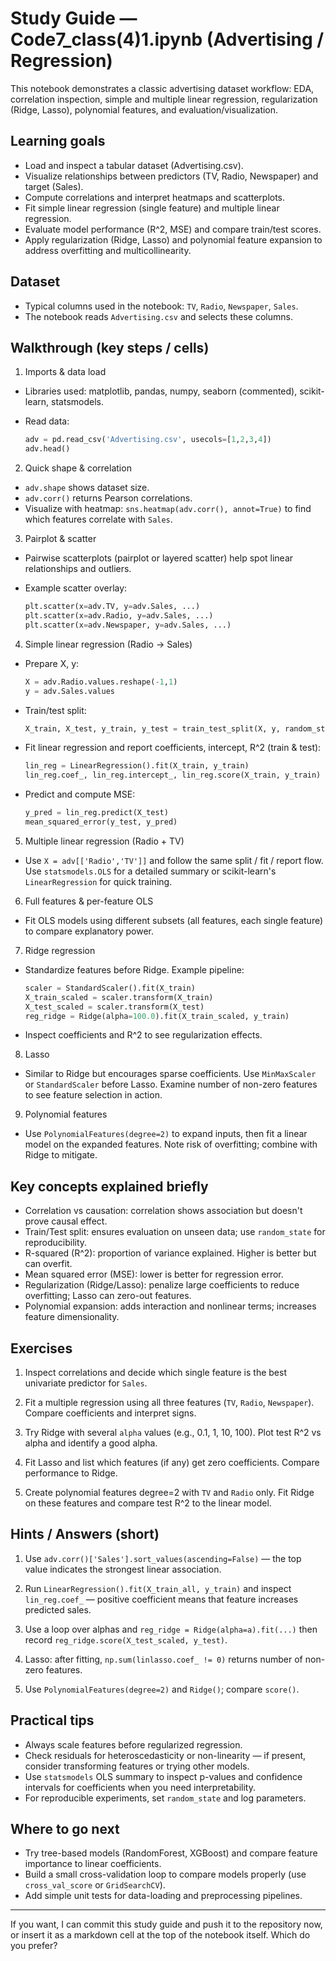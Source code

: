 # Study Guide — Code7_class(4)1.ipynb (Advertising / Regression)

This notebook demonstrates a classic advertising dataset workflow: EDA, correlation inspection, simple and multiple linear regression, regularization (Ridge, Lasso), polynomial features, and evaluation/visualization.

## Learning goals

- Load and inspect a tabular dataset (Advertising.csv).
- Visualize relationships between predictors (TV, Radio, Newspaper) and target (Sales).
- Compute correlations and interpret heatmaps and scatterplots.
- Fit simple linear regression (single feature) and multiple linear regression.
- Evaluate model performance (R^2, MSE) and compare train/test scores.
- Apply regularization (Ridge, Lasso) and polynomial feature expansion to address overfitting and multicollinearity.

## Dataset

- Typical columns used in the notebook: `TV`, `Radio`, `Newspaper`, `Sales`.
- The notebook reads `Advertising.csv` and selects these columns.

## Walkthrough (key steps / cells)

1. Imports & data load

- Libraries used: matplotlib, pandas, numpy, seaborn (commented), scikit-learn, statsmodels.
- Read data:

  ```python
  adv = pd.read_csv('Advertising.csv', usecols=[1,2,3,4])
  adv.head()
  ```

2. Quick shape & correlation

- `adv.shape` shows dataset size.
- `adv.corr()` returns Pearson correlations.
- Visualize with heatmap: `sns.heatmap(adv.corr(), annot=True)` to find which features correlate with `Sales`.

3. Pairplot & scatter

- Pairwise scatterplots (pairplot or layered scatter) help spot linear relationships and outliers.
- Example scatter overlay:

  ```python
  plt.scatter(x=adv.TV, y=adv.Sales, ...)
  plt.scatter(x=adv.Radio, y=adv.Sales, ...)
  plt.scatter(x=adv.Newspaper, y=adv.Sales, ...)
  ```

4. Simple linear regression (Radio → Sales)

- Prepare X, y:

  ```python
  X = adv.Radio.values.reshape(-1,1)
  y = adv.Sales.values
  ```

- Train/test split:

  ```python
  X_train, X_test, y_train, y_test = train_test_split(X, y, random_state=0)
  ```

- Fit linear regression and report coefficients, intercept, R^2 (train & test):

  ```python
  lin_reg = LinearRegression().fit(X_train, y_train)
  lin_reg.coef_, lin_reg.intercept_, lin_reg.score(X_train, y_train)
  ```

- Predict and compute MSE:

  ```python
  y_pred = lin_reg.predict(X_test)
  mean_squared_error(y_test, y_pred)
  ```

5. Multiple linear regression (Radio + TV)

- Use `X = adv[['Radio','TV']]` and follow the same split / fit / report flow. Use `statsmodels.OLS` for a detailed summary or scikit-learn's `LinearRegression` for quick training.

6. Full features & per-feature OLS

- Fit OLS models using different subsets (all features, each single feature) to compare explanatory power.

7. Ridge regression

- Standardize features before Ridge. Example pipeline:

  ```python
  scaler = StandardScaler().fit(X_train)
  X_train_scaled = scaler.transform(X_train)
  X_test_scaled = scaler.transform(X_test)
  reg_ridge = Ridge(alpha=100.0).fit(X_train_scaled, y_train)
  ```

- Inspect coefficients and R^2 to see regularization effects.

8. Lasso

- Similar to Ridge but encourages sparse coefficients. Use `MinMaxScaler` or `StandardScaler` before Lasso. Examine number of non-zero features to see feature selection in action.

9. Polynomial features

- Use `PolynomialFeatures(degree=2)` to expand inputs, then fit a linear model on the expanded features. Note risk of overfitting; combine with Ridge to mitigate.

## Key concepts explained briefly

- Correlation vs causation: correlation shows association but doesn't prove causal effect.
- Train/Test split: ensures evaluation on unseen data; use `random_state` for reproducibility.
- R-squared (R^2): proportion of variance explained. Higher is better but can overfit.
- Mean squared error (MSE): lower is better for regression error.
- Regularization (Ridge/Lasso): penalize large coefficients to reduce overfitting; Lasso can zero-out features.
- Polynomial expansion: adds interaction and nonlinear terms; increases feature dimensionality.

## Exercises

1. Inspect correlations and decide which single feature is the best univariate predictor for `Sales`.

2. Fit a multiple regression using all three features (`TV`, `Radio`, `Newspaper`). Compare coefficients and interpret signs.

3. Try Ridge with several `alpha` values (e.g., 0.1, 1, 10, 100). Plot test R^2 vs alpha and identify a good alpha.

4. Fit Lasso and list which features (if any) get zero coefficients. Compare performance to Ridge.

5. Create polynomial features degree=2 with `TV` and `Radio` only. Fit Ridge on these features and compare test R^2 to the linear model.

## Hints / Answers (short)

1. Use `adv.corr()['Sales'].sort_values(ascending=False)` — the top value indicates the strongest linear association.

2. Run `LinearRegression().fit(X_train_all, y_train)` and inspect `lin_reg.coef_` — positive coefficient means that feature increases predicted sales.

3. Use a loop over alphas and `reg_ridge = Ridge(alpha=a).fit(...)` then record `reg_ridge.score(X_test_scaled, y_test)`.

4. Lasso: after fitting, `np.sum(linlasso.coef_ != 0)` returns number of non-zero features.

5. Use `PolynomialFeatures(degree=2)` and `Ridge()`; compare `score()`.

## Practical tips

- Always scale features before regularized regression.
- Check residuals for heteroscedasticity or non-linearity — if present, consider transforming features or trying other models.
- Use `statsmodels` OLS summary to inspect p-values and confidence intervals for coefficients when you need interpretability.
- For reproducible experiments, set `random_state` and log parameters.

## Where to go next

- Try tree-based models (RandomForest, XGBoost) and compare feature importance to linear coefficients.
- Build a small cross-validation loop to compare models properly (use `cross_val_score` or `GridSearchCV`).
- Add simple unit tests for data-loading and preprocessing pipelines.

---

If you want, I can commit this study guide and push it to the repository now, or insert it as a markdown cell at the top of the notebook itself. Which do you prefer?